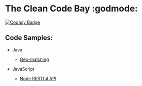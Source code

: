 # The Clean Code Bay :godmode:

[![Codacy Badge](https://api.codacy.com/project/badge/Grade/89efc669be694c049e369981c92f6731)](https://www.codacy.com/app/christianfranco/the-clean-code-bay?utm_source=github.com&utm_medium=referral&utm_content=christianfranco/the-clean-code-bay&utm_campaign=badger) 


## Code Samples:


- Java
  - [Geo-matching](https://github.com/christianfranco/the-clean-code-bay/tree/master/geo-match)

- JavaScript
  - [Node RESTful API](https://github.com/christianfranco/node-rest-api)
